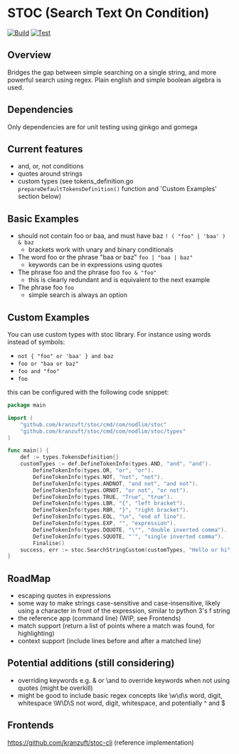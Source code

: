 # STOC (Search Text On Condition)

[![Build](https://github.com/kranzuft/stoc/actions/workflows/goBuild.yml/badge.svg)](https://github.com/kranzuft/stoc/actions/workflows/goBuild.yml)
[![Test](https://github.com/kranzuft/stoc/actions/workflows/goTest.yml/badge.svg)](https://github.com/kranzuft/stoc/actions/workflows/goTest.yml)

## Overview

Bridges the gap between simple searching on a single string, and more powerful search using regex.
Plain english and simple boolean algebra is used.

## Dependencies

Only dependencies are for unit testing using ginkgo and gomega

## Current features

- and, or, not conditions
- quotes around strings
- custom types (see tokens_definition.go ```prepareDefaultTokensDefinition()``` function and 'Custom Examples' section
  below)

## Basic Examples

- should not contain foo or baa, and must have baz
  ```! ( "foo" | 'baa' ) & baz```
    - brackets work with unary and binary conditionals
- The word foo or the phrase "baa or baz"
  ```foo | "baa | baz"```
    - keywords can be in expressions using quotes
- The phrase foo and the phrase foo
  ```foo & "foo"```
    - this is clearly redundant and is equivalent to the next example
- The phrase foo
  ```foo```
    - simple search is always an option

## Custom Examples

You can use custom types with stoc library. For instance using words instead of symbols:

- ```not { "foo" or 'baa' } and baz```
- ```foo or "baa or baz"```
- ```foo and "foo"```
- ```foo```

this can be configured with the following code snippet:

```go
package main

import (
	"github.com/kranzuft/stoc/cmd/com/nodlim/stoc"
	"github.com/kranzuft/stoc/cmd/com/nodlim/stoc/types"
)

func main() {
	def := types.TokensDefinition{}
	customTypes := def.DefineTokenInfo(types.AND, "and", "and").
		DefineTokenInfo(types.OR, "or", "or").
		DefineTokenInfo(types.NOT, "not", "not").
		DefineTokenInfo(types.ANDNOT, "and not", "and not").
		DefineTokenInfo(types.ORNOT, "or not", "or not").
		DefineTokenInfo(types.TRUE, "True", "true").
		DefineTokenInfo(types.LBR, "{", "left bracket").
		DefineTokenInfo(types.RBR, "}", "right bracket").
		DefineTokenInfo(types.EOL, "\n", "end of line").
		DefineTokenInfo(types.EXP, "", "expression").
		DefineTokenInfo(types.DQUOTE, "\"", "double inverted comma").
		DefineTokenInfo(types.SQUOTE, "'", "single inverted comma").
		Finalise()
	success, err := stoc.SearchStringCustom(customTypes, "Hello or hi", "Hello world")
}
```

## RoadMap

- escaping quotes in expressions
- some way to make strings case-sensitive and case-insensitive, likely using a character in front of the expression, similar to python 3's f string
- the reference app (command line) (WIP, see Frontends)
- match support (return a list of points where a match was found, for highlighting)
- context support (include lines before and after a matched line)

## Potential additions (still considering)

- overriding keywords e.g. \& or \and to override keywords when not using quotes (might be overkill)
- might be good to include basic regex concepts like \w\d\s word, digit, whitespace \W\D\S not word, digit,
  whitespace, and potentially ^ and $

## Frontends

https://github.com/kranzuft/stoc-cli (reference implementation)
